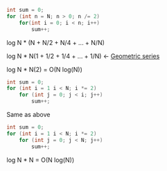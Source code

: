 
```java
int sum = 0;
for (int n = N; n > 0; n /= 2)
    for(int i = 0; i < n; i++)
        sum++;
```

log N * (N + N/2 + N/4 + ... + N/N)

log N * N(1 + 1/2 + 1/4 + ... + 1/N) <- [Geometric series](https://en.wikipedia.org/wiki/Geometric_series)

log N * N(2) = O(N log(N))

```java
int sum = 0;
for (int i = 1 i < N; i *= 2)
    for (int j = 0; j < i; j++)
        sum++;
```

Same as above

```java
int sum = 0;
for (int i = 1 i < N; i *= 2)
    for (int j = 0; j < N; j++)
        sum++;
```

log N * N = O(N log(N))
